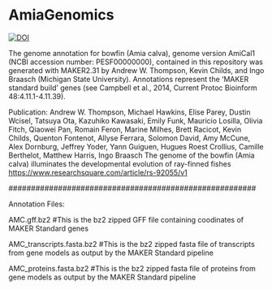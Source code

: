 # AmiaGenomics
[![DOI](https://zenodo.org/badge/376894223.svg)](https://zenodo.org/badge/latestdoi/376894223)

The genome annotation for bowfin (Amia calva), genome version AmiCal1 (NCBI accession number: PESF00000000), contained in this repository was generated with MAKER2.31 by Andrew W. Thompson, Kevin Childs, and Ingo Braasch (Michigan State University). Annotations represent the ‘MAKER standard build’ genes (see Campbell et al., 2014, Current Protoc Bioinform 48:4.11.1-4.11.39).


Publication:
Andrew W. Thompson, Michael Hawkins, Elise Parey, Dustin Wcisel, Tatsuya Ota, Kazuhiko Kawasaki, Emily Funk, Mauricio Losilla, Olivia Fitch, Qiaowei Pan, Romain Feron, Marine Milhes, Brett Racicot, Kevin Childs, Quenton Fontenot, Allyse Ferrara, Solomon David, Amy McCune, Alex Dornburg, Jeffrey Yoder, Yann Guiguen, Hugues Roest Crollius, Camille Berthelot, Matthew Harris, Ingo Braasch The genome of the bowfin (Amia calva) illuminates the developmental evolution of ray-finned fishes https://www.researchsquare.com/article/rs-92055/v1

#######################################################

Annotation Files:

AMC.gff.bz2                   #This is the bz2 zipped GFF file containing coodinates of MAKER Standard genes

AMC_transcripts.fasta.bz2     #This is the bz2 zipped fasta file of transcripts from gene models as output by the MAKER Standard pipeline

AMC_proteins.fasta.bz2        #This is the bz2 zipped fasta file of proteins from gene models as output by the MAKER Standard pipeline
